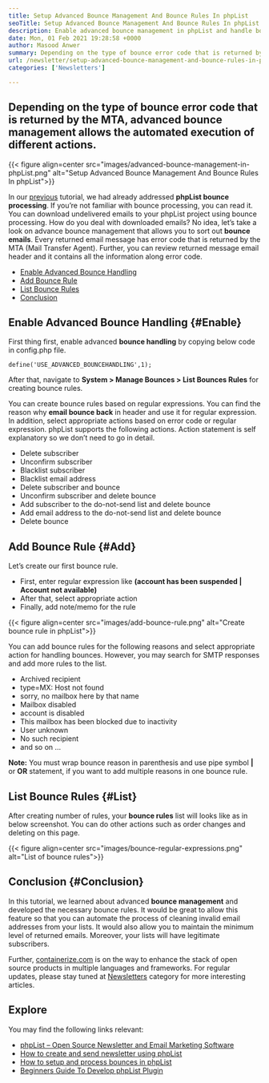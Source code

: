 ```yaml
---
title: Setup Advanced Bounce Management And Bounce Rules In phpList
seoTitle: Setup Advanced Bounce Management And Bounce Rules In phpList
description: Enable advanced bounce management in phpList and handle bounce emails. Create bounce rules and automate process to take various actions on returned messages.
date: Mon, 01 Feb 2021 19:28:58 +0000
author: Masood Anwer
summary: Depending on the type of bounce error code that is returned by the MTA, advanced bounce management allows the automated execution of different actions.
url: /newsletter/setup-advanced-bounce-management-and-bounce-rules-in-phplist/
categories: ['Newsletters']

---
```

## Depending on the type of bounce error code that is returned by the MTA, advanced bounce management allows the automated execution of different actions.

{{< figure align=center src="images/advanced-bounce-management-in-phpList.png" alt="Setup Advanced Bounce Management And Bounce Rules In phpList">}}  

In our [previous][1] tutorial, we had already addressed **phpList bounce processing**. If you’re not familiar with bounce processing, you can read it. You can download undelivered emails to your phpList project using bounce processing. How do you deal with downloaded emails? No idea, let’s take a look on advance bounce management that allows you to sort out **bounce emails**. Every returned email message has error code that is returned by the MTA (Mail Transfer Agent). Further, you can review returned message email header and it contains all the information along error code.

  * [Enable Advanced Bounce Handling][2]
  * [Add Bounce Rule][3]
  * [List Bounce Rules][4]
  * [Conclusion][5]

## Enable Advanced Bounce Handling {#Enable}

First thing first, enable advanced **bounce handling** by copying below code in config.php file.


```
define('USE_ADVANCED_BOUNCEHANDLING',1);
```


After that, navigate to **System > Manage Bounces > List Bounces Rules** for creating bounce rules.

You can create bounce rules based on regular expressions. You can find the reason why **email bounce back** in header and use it for regular expression. In addition, select appropriate actions based on error code or regular expression. phpList supports the following actions. Action statement is self explanatory so we don’t need to go in detail.

  * Delete subscriber
  * Unconfirm subscriber
  * Blacklist subscriber
  * Blacklist email address
  * Delete subscriber and bounce
  * Unconfirm subscriber and delete bounce
  * Add subscriber to the do-not-send list and delete bounce
  * Add email address to the do-not-send list and delete bounce
  * Delete bounce

## Add Bounce Rule {#Add}

Let’s create our first bounce rule. 

  * First, enter regular expression like **(account has been suspended | Account not available)** 
  * After that, select appropriate action
  * Finally, add note/memo for the rule

{{< figure align=center src="images/add-bounce-rule.png" alt="Create bounce rule in phpList">}}  

You can add bounce rules for the following reasons and select appropriate action for handling bounces. However, you may search for SMTP responses and add more rules to the list.

  * Archived recipient
  * type=MX: Host not found
  * sorry, no mailbox here by that name
  * Mailbox disabled
  * account is disabled
  * This mailbox has been blocked due to inactivity
  * User unknown
  * No such recipient
  * and so on …

**Note:** You must wrap bounce reason in parenthesis and use pipe symbol **|** or **OR** statement, if you want to add multiple reasons in one bounce rule.

## List Bounce Rules {#List}

After creating number of rules, your **bounce rules** list will looks like as in below screenshot. You can do other actions such as order changes and deleting on this page.

{{< figure align=center src="images/bounce-regular-expressions.png" alt="List of bounce rules">}}  



## Conclusion {#Conclusion}

In this tutorial, we learned about advanced **bounce management** and developed the necessary bounce rules. It would be great to allow this feature so that you can automate the process of cleaning invalid email addresses from your lists. It would also allow you to maintain the minimum level of returned emails. Moreover, your lists will have legitimate subscribers.

Further, [containerize.com][6] is on the way to enhance the stack of open source products in multiple languages and frameworks. For regular updates, please stay tuned at [Newsletters][7] category for more interesting articles.

## Explore

You may find the following links relevant:

  * [phpList – Open Source Newsletter and Email Marketing Software][8]
  * [How to create and send newsletter using phpList][9]
  * [How to setup and process bounces in phpList][1]
  * [Beginners Guide To Develop phpList Plugin][10]

 [1]: https://blog.containerize.com/2020/11/13/how-to-setup-and-process-bounces-in-phplist/
 [2]: #Enable
 [3]: #Add
 [4]: #List
 [5]: #Conclusion
 [6]: https://containerize.com
 [7]: https://blog.containerize.com/category/newsletter/
 [8]: https://products.containerize.com/newsletter/phplist
 [9]: https://blog.containerize.com/2020/10/29/how-to-create-and-send-newsletter-using-phplist/
 [10]: https://blog.containerize.com/2020/12/18/beginners-guide-to-develop-phplist-plugin/